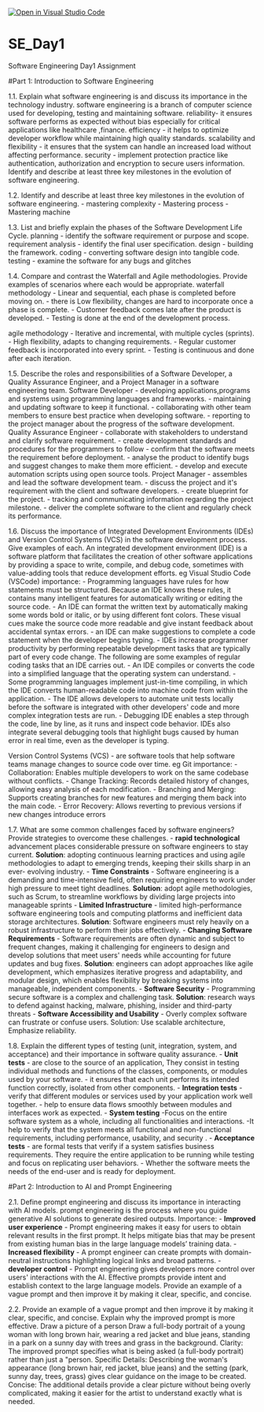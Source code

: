 [![Open in Visual Studio Code](https://classroom.github.com/assets/open-in-vscode-2e0aaae1b6195c2367325f4f02e2d04e9abb55f0b24a779b69b11b9e10269abc.svg)](https://classroom.github.com/online_ide?assignment_repo_id=18367752&assignment_repo_type=AssignmentRepo)
# SE_Day1
Software Engineering Day1 Assignment

#Part 1: Introduction to Software Engineering

1.1. Explain what software engineering is and discuss its importance in the technology industry.
      software engineering is a branch of computer science used for developing, testing and maintaining software.
      reliability- it ensures software performs as expected without bias especially for critical applications like healthcare ,finance. 
      efficiency - it helps to optimize developer workflow while maintaining high quality standards.
      scalability and flexibility - it ensures that the system can handle an increased load without affecting performance.
      security - implement protection practice like authentication, authorization and encryption to secure users information. Identify and describe at least three        key    milestones in the evolution of software engineering.

1.2. Identify and describe at least three key milestones in the evolution of software engineering.
      -  mastering complexity
      -  Mastering process
      -  Mastering machine


1.3. List and briefly explain the phases of the Software Development Life Cycle.
       planning - identify the software requirement or purpose and scope.
       requirement analysis - identify the final user specification. 
       design - building the framework. 
       coding - converting software design into tangible code.
       testing - examine the software for any bugs and glitches


1.4. Compare and contrast the Waterfall and Agile methodologies. Provide examples of scenarios where each would be appropriate.
      waterfall methodology - Linear and sequential, each phase is completed before moving on. 
                            - there is Low flexibility, changes are hard to incorporate once a phase is complete.
                            - Customer feedback comes late after the product is developed.
                            - Testing is done at the end of the development process.

agile methodology - Iterative and incremental, with multiple cycles (sprints). 
                        - High flexibility, adapts to changing requirements. 
                        - Regular customer feedback is incorporated into every sprint. 
                        - Testing is continuous and done after each iteration.

1.5. Describe the roles and responsibilities of a Software Developer, a Quality Assurance Engineer, and a Project Manager in a software engineering team.
      Software Developer - developing applications,programs and systems using programming languages and frameworks.
                         - maintaining and updating software to keep it functional. 
                         - collaborating with other team members to ensure best practice when developing software.
                         - reporting to the project manager about the progress of the software development.
      Quality Assurance Engineer - collaborate with stakeholders to understand and clarify software requirement.
                                 - create development standards and procedures for the programmers to follow
                                 - confirm that the software meets the requirement before deployment. 
                                 - analyse the product to identify bugs and suggest changes to make them more efficient. 
                                 - develop and execute automation scripts using open source tools.
      Project Manager - assembles and lead the software development team.
                      - discuss the project and it's requirement with the client and software developers.
                      - create blueprint for the project.
                      - tracking and communicating information regarding the project milestone.
                      - deliver the complete software to the client and regularly check its performance.

1.6. Discuss the importance of Integrated Development Environments (IDEs) and Version Control Systems (VCS) in the software development process. Give examples of each.
      An integrated development environment (IDE) is a software platform that facilitates the creation of other software applications by providing a space to             write, compile, and debug code, sometimes with value-adding tools that reduce development efforts. eg Visual Studio Code (VSCode)
      importance:
        -  Programming languages have rules for how statements must be structured. Because an IDE knows these rules, it contains many intelligent features for                 automatically writing or editing the source code.
        -  An IDE can format the written text by automatically making some words bold or italic, or by using different font colors. These visual cues make the                 source code more readable and give instant feedback about accidental syntax errors.
        -  an IDE can make suggestions to complete a code statement when the developer begins typing.
        -  IDEs increase programmer productivity by performing repeatable development tasks that are typically part of every code change. The following are some               examples of regular coding tasks that an IDE carries out.
              -  An IDE compiles or converts the code into a simplified language that the operating system can understand. - Some programming languages implement                    just-in-time compiling, in which the IDE converts human-readable code into machine code from within the application.
              -  The IDE allows developers to automate unit tests locally before the software is integrated with other developers' code and more complex                              integration tests are run.
              -  Debugging IDE enables a step through the code, line by line, as it runs and inspect code behavior. IDEs also integrate several debugging tools                      that highlight bugs caused by human error in real time, even as the developer is typing.

Version Control Systems (VCS) - are software tools that help software teams manage changes to source code over time. eg Git
      importance:
          -  Collaboration: Enables multiple developers to work on the same codebase without conflicts.
          -  Change Tracking: Records detailed history of changes, allowing easy analysis of each modification. 
          -  Branching and Merging: Supports creating branches for new features and merging them back into the main code.
          -  Error Recovery: Allows reverting to previous versions if new changes introduce errors

1.7. What are some common challenges faced by software engineers? Provide strategies to overcome these challenges.
        - **rapid technological** advancement places considerable pressure on software engineers to stay current.
          **Solution**: adopting continuous learning practices and using agile methodologies to adapt to emerging trends, keeping their skills sharp in an ever-                  evolving industry.
        -  **Time Constraints** - Software engineering is a demanding and time-intensive field, often requiring engineers to work under high pressure to meet tight             deadlines.
           **Solution**: adopt agile methodologies, such as Scrum, to streamline workflows by dividing large projects into manageable sprints 
        -  **Limited Infrastructure** - limited high-performance software engineering tools and computing platforms and inefficient data storage architectures. 
           **Solution**: Software engineers must rely heavily on a robust infrastructure to perform their jobs effectively.
        -  **Changing Software Requirements** - Software requirements are often dynamic and subject to frequent changes, making it challenging for engineers to               design and develop solutions that meet users' needs while accounting for future updates and bug fixes. 
          **Solution**: engineers can adopt approaches like agile development, which emphasizes iterative progress and adaptability, and modular design, which enables            flexibility by breaking systems into manageable, independent components.
        -  **Software Security** - Programming secure software is a complex and challenging task. 
          **Solution**: research ways to defend against hacking, malware, phishing, insider and third-party threats
        -  **Software Accessibility and Usability** - Overly complex software can frustrate or confuse users. 
          Solution: Use scalable architecture, Emphasize reliability.


1.8. Explain the different types of testing (unit, integration, system, and acceptance) and their importance in software quality assurance.
      -  **Unit tests** - are close to the source of an application, They consist in testing individual methods and functions of the classes, components, or modules            used by your software. - it ensures that each unit performs its intended function correctly, isolated from other components.
     -  **Integration tests** - verify that different modules or services used by your application work well together. - help to ensure data flows smoothly                between modules and interfaces work as expected.
     -  **System testing** -Focus on the entire software system as a whole, including all functionalities and interactions. -It help to verify that the system             meets all functional and non-functional requirements, including performance, usability, and security .
     -  **Acceptance tests** - are formal tests that verify if a system satisfies business requirements. They require the entire application to be running while           testing and focus on replicating user behaviors. - Whether the software meets the needs of the end-user and is ready for deployment.


#Part 2: Introduction to AI and Prompt Engineering


2.1. Define prompt engineering and discuss its importance in interacting with AI models.
      prompt engineering  is the process where you guide generative AI solutions to generate desired outputs.
      Importance:
        -  **Improved user experience** - Prompt engineering makes it easy for users to obtain relevant results in the first prompt. It helps mitigate bias that may              be present from existing human bias in the large language models’ training data.
        -  **Increased flexibility** - A prompt engineer can create prompts with domain-neutral instructions highlighting logical links and broad patterns.
        -  **developer control** - Prompt engineering gives developers more control over users' interactions with the AI. Effective prompts provide intent and                    establish context to the large language models. Provide an example of a vague prompt and then improve it by making it clear, specific, and concise.

2.2. Provide an example of a vague prompt and then improve it by making it clear, specific, and concise. Explain why the improved prompt is more effective.
      Draw a picture of a person
        Draw a full-body portrait of a young woman with long brown hair, wearing a red jacket and blue jeans, standing in a park on a sunny day with trees and             grass in the background.
      Clarity: The improved prompt specifies what is being asked (a full-body portrait) rather than just a "person.
      Specific Details: Describing the woman's appearance (long brown hair, red jacket, blue jeans) and the setting (park, sunny day, trees, grass) gives clear          guidance on the image to be created.
      Concise: The additional details provide a clear picture without being overly complicated, making it easier for the artist to understand exactly what is            needed.
